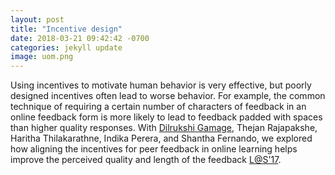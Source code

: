 ```yaml
---
layout: post
title: "Incentive design"
date: 2018-03-21 09:42:42 -0700
categories: jekyll update
image: uom.png
---
```


Using incentives to motivate human behavior is very effective, but poorly designed incentives often lead to worse behavior. For example, the common technique of requiring a certain number of characters of feedback in an online feedback form is more likely to lead to feedback padded with spaces than higher quality responses. With <a href="http://www.dilrukshigamage.com" >Dilrukshi Gamage</a>, Thejan Rajapakshe, Haritha Thilakarathne, Indika Perera, and Shantha Fernando, we explored how aligning the incentives for peer feedback in online learning helps improve the perceived quality and length of the feedback <a class="button smallCaps" href="https://arxiv.org/pdf/1703.06169.pdf" >L@S'17</a>.
